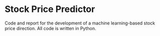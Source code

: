 # Stock Price Predictor
 Code and report for the development of a machine learning-based stock price direction. All code is written in Python.
